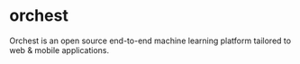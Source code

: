 # orchest

Orchest is an open source end-to-end machine learning platform tailored to web & mobile applications.